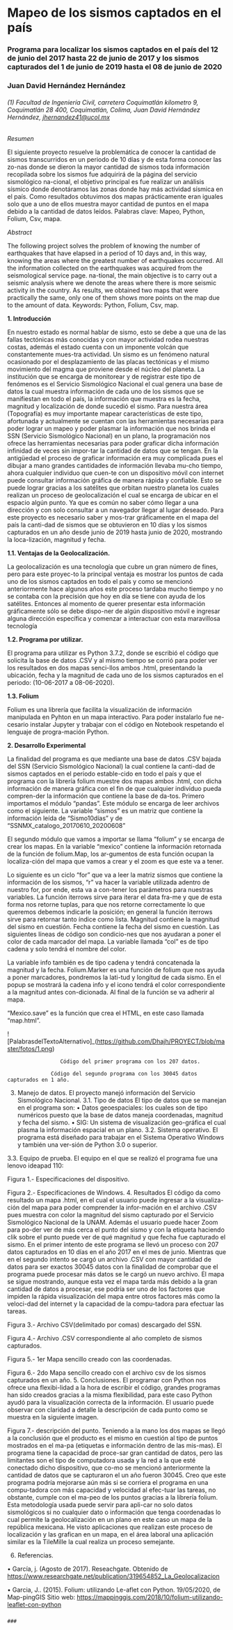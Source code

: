# Mapeo de los sismos captados en el país
  ### Programa para localizar los sismos captados en el país del 12 de junio del 2017 hasta 22 de junio de 2017 y los sismos capturados del 1 de junio de 2019 hasta el 08 de junio de 2020
   ### Juan David Hernández Hernández
###### (1) Facultad de Ingeniería Civil, carretera Coquimatlán kilometro 9, Coquimatlán 28 400, Coquimatlán, Colima, Juan David Hernández Hernández, jhernandez41@ucol.mx
 
   *Resumen*
   
El siguiente proyecto resuelve la problemática de conocer la cantidad de sismos transcurridos en un periodo de 10 días y de esta forma conocer las zo-nas donde se dieron la mayor cantidad de sismos toda información recopilada sobre los sismos fue adquirirá de la página del servicio sismológico na-cional, el objetivo principal es fue realizar un análisis sísmico donde denotáramos las zonas donde hay más actividad sísmica en el país. Como resultados obtuvimos dos mapas prácticamente eran iguales solo que a uno de ellos muestra mayor cantidad de puntos en el mapa debido a la cantidad de datos leídos.
Palabras clave: Mapeo, Python, Folium, Csv, mapa.

 
 *Abstract*
 
The following project solves the problem of knowing the number of earthquakes that have elapsed in a period of 10 days and, in this way, knowing the areas where the greatest number of earthquakes occurred. All the information collected on the earthquakes was acquired from the seismological service page. na-tional, the main objective is to carry out a seismic analysis where we denote the areas where there is more seismic activity in the country. As results, we obtained two maps that were practically the same, only one of them shows more points on the map due to the amount of data.
Keywords: Python, Folium, Csv, map.
 
 **1. 	Introducción**
 
En nuestro estado es normal hablar de sismo, esto se debe a que una de las fallas tectónicas más conocidas y con mayor actividad rodea nuestras costas, además el estado cuenta con un imponente volcán que constantemente mues-tra actividad. Un sismo es un fenómeno natural ocasionado por el desplazamiento de las placas tectónicas y el mismo movimiento del magma que proviene desde el núcleo del planeta. La institución que se encarga de monitorear y de registrar este tipo de fenómenos es el Servicio Sismológico Nacional el cual genera una base de datos la cual muestra información de cada uno de los sismos que se manifiestan en todo el país, la información que muestra es la fecha, magnitud y localización de donde sucedió el sismo. Para nuestra área (Topografía) es muy importante mapear características de este tipo, afortunada y actualmente se cuentan con las herramientas necesarias para poder lograr un mapeo y poder plasmar la información que nos brinda el SSN (Servicio Sismológico Nacional) en un plano, la programación nos ofrece las herramientas necesarias para poder graficar dicha información infinidad de veces sin impor-tar la cantidad de datos que se tengan. En la antigüedad el proceso de graficar información era muy complicada pues el dibujar a mano grandes cantidades de información llevaba mu-cho tiempo, ahora cualquier individuo que cuen-te con un dispositivo móvil con internet puede consultar información gráfica de manera rápida y confiable. Esto se puede lograr gracias a los satélites que orbitan nuestro planeta los cuales realizan un proceso de geolocalización el cual se encarga de ubicar en el espacio algún punto. 
Ya que es común no saber cómo llegar a una dirección y con solo consultar a un navegador llegar al lugar deseado.
Para este proyecto es necesario saber y mos-trar gráficamente en el mapa del país la canti-dad de sismos que se obtuvieron en 10 días y los sismos capturados en un año desde junio de 2019 hasta junio de 2020, mostrando la loca-lización, magnitud y fecha.




 
 **1.1. 	Ventajas de la Geolocalización.**
 
La geolocalización es una tecnología que cubre un gran número de fines, pero para este proyec-to la principal ventaja es mostrar los puntos de cada uno de los sismos captados en todo el país y como se mencionó anteriormente hace algunos años este proceso tardaba mucho tiempo y no se contaba con la precisión que hoy en día se tiene con ayuda de los satélites. Entonces al momento de querer presentar esta información gráficamente sólo se debe dispo-ner de algún dispositivo móvil e ingresar alguna dirección específica y comenzar a interactuar con esta maravillosa tecnología

 **1.2. 	Programa por utilizar.**
 
El programa para utilizar es Python 3.7.2, donde se escribió el código que solicita la base de datos .CSV y al mismo tiempo se corrió para poder ver los resultados en dos mapas senci-llos ambos .html, presentando la ubicación, fecha y la magnitud de cada uno de los sismos capturados en el periodo: (10-06-2017 a 08-06-2020). 

  **1.3. 	Folium**
  
Folium es una librería que facilita la visualización de información manipulada en Pyhton en un mapa interactivo. Para poder instalarlo fue ne-cesario instalar Jupyter y trabajar con el código en Notebook respetando el lenguaje de progra-mación Python. 

**2. 	Desarrollo Experimental**

La finalidad del programa es que mediante una base de datos .CSV bajada del SSN (Servicio Sismológico Nacional) la cual contiene la canti-dad de sismos captados en el periodo estable-cido en todo el país y que el programa con la librería folium muestre dos mapas ambos .html, con dicha información de manera gráfica con el fin de que cualquier individuo pueda compren-der la información que contiene la base de da-tos. 
Primero importamos el módulo “pandas”. Este módulo se encarga de leer archivos como el siguiente. La variable “sismos” es un matriz que contiene la información leída de “Sismo10días” y de “SSNMX_catalogo_20170610_20200608”

El segundo módulo que vamos a importar se llama “folium” y se encarga de crear los mapas. En la variable “mexico” contiene la información retornada de la función de folium.Map, los ar-gumentos de esta función ocupan la localiza-ción del mapa que vamos a crear y el zoom es que este va a tener.
 
Lo siguiente es un ciclo “for” que va a leer la matriz sismos que contiene la información de los sismos, “r” va hacer la variable utilizada adentro de nuestro for, por ende, esta va a con-tener los parámetros para nuestras variables.
La función iterrows sirve para iterar el data fra-me y que de esta forma nos retorne tuplas, para que nos retorne correctamente lo que queremos debemos indicarle la posición; en general la función iterrows sirve para retornar tanto índice como lista. 
Magnitud contiene la magnitud del sismo en cuestión.
Fecha contiene la fecha del sismo en cuestión.
Las siguientes líneas de código son condicio-nes que nos ayudaran a poner el color de cada marcador del mapa.
La variable llamada “col” es de tipo cadena y solo tendrá el nombre del color.
 
La variable info también es de tipo cadena y tendrá concatenada la magnitud y la fecha.
Folium.Marker es una función de folium que nos ayuda a poner marcadores, pondremos la lati-tud y longitud de cada sismo. En el popup se mostrará la cadena info y el icono tendrá el color correspondiente a la magnitud antes con-dicionada. Al final de la función se va adherir al mapa.
 
“Mexico.save” es la función que crea el HTML, en este caso llamada “map.html”.
 

  ![PalabrasdelTextoAlternativo]_(https://github.com/Dhajh/PROYECT/blob/master/fotos/1.png)
 
                     Código del primer programa con los 207 datos.     
 
                  Código del segundo programa con los 30045 datos capturados en 1 año.

3. 	Manejo de datos.
El proyecto manejó información del Servicio Sismológico Nacional.
3.1. 	Tipo de datos
El tipo de datos que se manejan en el programa son:
•	Datos geoespaciales: los cuales son de tipo numéricos puesto que la base de datos maneja coordenadas, magnitud y fecha del sismo.
•	SIG: Un sistema de visualización geo-gráfica el cual plasma la información espacial en un plano. 
3.2. 	Sistema operativo.
El programa está diseñado para trabajar en el Sistema Operativo Windows y también una ver-sión de Python 3.0 o superior.

3.3. 	Equipo de prueba.
El equipo en el que se realizó el programa fue una lenovo ideapad 110:
 
Figura 1.- Especificaciones del dispositivo.
 
Figura 2.- Especificaciones de Windows.
4. 	Resultados
El código da como resultado un mapa .html, en el cual el usuario puede ingresar a la visualiza-ción del mapa para poder comprender la infor-mación en el archivo .CSV pues muestra con color la magnitud del sismo capturado por el Servicio Sismológico Nacional de la UNAM. Además el usuario puede hacer Zoom para po-der ver de más cerca el punto del sismo y con la etiqueta haciendo clik sobre el punto puede ver de qué magnitud y que fecha fue capturado el sismo. En el primer intento de este programa se llevó un proceso con 207 datos capturados en 10 días en el año 2017 en el mes de junio. 
Mientras que en el segundo intento se cargó un archivo .CSV con mayor cantidad de datos para ser exactos 30045 datos con la finalidad de comprobar que el programa puede procesar más datos se le cargó un nuevo archivo. El mapa se sigue mostrando, aunque esta vez el mapa tarda más debido a la gran cantidad de datos a procesar, ese podría ser uno de los factores que impiden la rápida visualización del mapa entre otros factores más como la veloci-dad del internet y la capacidad de la compu-tadora para efectuar las tareas.

 

Figura 3.- Archivo CSV(delimitado por comas) descargado del SSN.

 
Figura 4.- Archivo .CSV correspondiente al año completo de sismos capturados.


 
Figura 5.- 1er Mapa sencillo creado con las coordenadas.
 
Figura 6.- 2do Mapa sencillo creado con el archivo csv de los sismos capturados en un año.
5. 	Conclusiones.
El programar con Python nos ofrece una flexibi-lidad a la hora de escribir el código, grandes programas han sido creados gracias a la misma flexibilidad, para este caso Python ayudó para la visualización correcta de la información.
El usuario puede observar con claridad a detalle la descripción de cada punto como se muestra en la siguiente imagen.
 
Figura 7.- descripción del punto.
Teniendo a la mano los dos mapas se llegó a la conclusión que el producto es el mismo en cuestión al tipo de puntos mostrados en el ma-pa (etiquetas e información dentro de las mis-mas). El programa tiene la capacidad de proce-sar gran cantidad de datos, pero las limitantes son el tipo de computadora usada y la red a la que esté conectado dicho dispositivo, que co-mo se mencionó anteriormente la cantidad de datos que se capturaron el un año fueron 30045.
Creo que este programa podría mejorarse aún más si se corriera el programa en una compu-tadora con más capacidad y velocidad al efec-tuar las tareas, no obstante, cumple con el ma-peo de los puntos gracias a la librería folium.
Esta metodología usada puede servir para apli-car no solo datos sismológicos si no cualquier dato o información que tenga coordenadas lo cual permite la geolocalización en un plano en este caso un mapa de la república mexicana.
He visto aplicaciones que realizan este proceso de localización y las grafican en un mapa, en el área laboral una aplicación similar es la TileMille la cual realiza un proceso semejante.

6. 	Referencias.

•	García, j. (Agosto de 2017). Reseachgate. Obtenido de https://www.researchgate.net/publication/319654852_La_Geolocalizacion

•	Garcia, J.. (2015). Folium: utilizando Le-aflet con Python. 19/05/2020, de Map-pingGIS Sitio web: https://mappinggis.com/2018/10/folium-utilizando-leaflet-con-python
 

###
    ###
    
